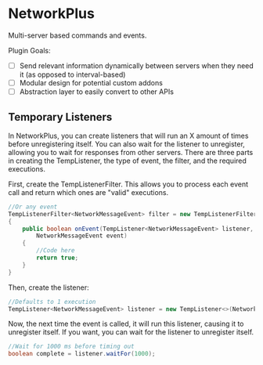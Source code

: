 NetworkPlus
======

Multi-server based commands and events.

Plugin Goals:
- [ ] Send relevant information dynamically between servers when they need it (as opposed to interval-based)
- [ ] Modular design for potential custom addons
- [ ] Abstraction layer to easily convert to other APIs

Temporary Listeners
------
In NetworkPlus, you can create listeners that will run an X amount of times before unregistering itself.
You can also wait for the listener to unregister, allowing you to wait for responses from other servers.
There are three parts in creating the TempListener, the type of event, the filter, and the required executions.

First, create the TempListenerFilter.
This allows you to process each event call and return which ones are "valid" executions.
```java
//Or any event
TempListenerFilter<NetworkMessageEvent> filter = new TempListenerFilter<>()
{
    public boolean onEvent(TempListener<NetworkMessageEvent> listener,
        NetworkMessageEvent event)
    {
        //Code here
        return true;
    }
}
```

Then, create the listener:
```java
//Defaults to 1 execution
TempListener<NetworkMessageEvent> listener = new TempListener<>(NetworkMessageEvent.class, filter);
```

Now, the next time the event is called, it will run this listener, causing it to unregister itself.
If you want, you can wait for the listener to unregister itself.

```java
//Wait for 1000 ms before timing out
boolean complete = listener.waitFor(1000);
```